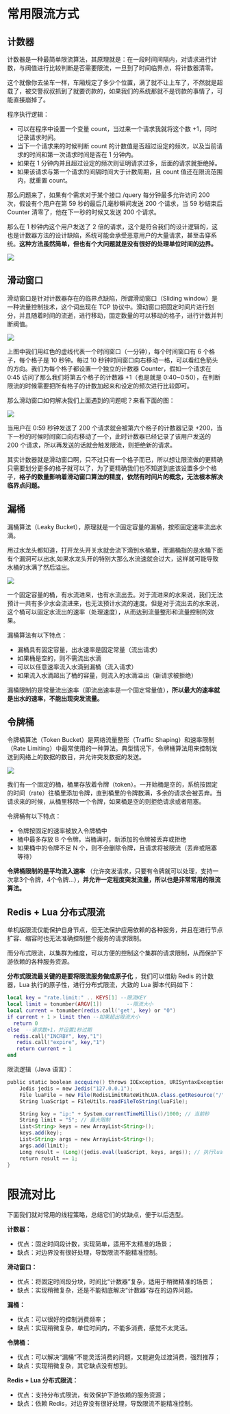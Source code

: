 # 常用限流方式

## 计数器

计数器是一种最简单限流算法，其原理就是：在一段时间间隔内，对请求进行计数，与阀值进行比较判断是否需要限流，一旦到了时间临界点，将计数器清零。

这个就像你去坐车一样，车厢规定了多少个位置，满了就不让上车了，不然就是超载了，被交警叔叔抓到了就要罚款的，如果我们的系统那就不是罚款的事情了，可能直接崩掉了。

程序执行逻辑：

* 可以在程序中设置一个变量 count，当过来一个请求我就将这个数 +1，同时记录请求时间。
* 当下一个请求来的时候判断 count 的计数值是否超过设定的频次，以及当前请求的时间和第一次请求时间是否在 1 分钟内。
* 如果在 1 分钟内并且超过设定的频次则证明请求过多，后面的请求就拒绝掉。
* 如果该请求与第一个请求的间隔时间大于计数周期，且 count 值还在限流范围内，就重置 count。

那么问题来了，如果有个需求对于某个接口 /query 每分钟最多允许访问 200 次，假设有个用户在第 59 秒的最后几毫秒瞬间发送 200 个请求，当 59 秒结束后 Counter 清零了，他在下一秒的时候又发送 200 个请求。

那么在 1 秒钟内这个用户发送了 2 倍的请求，这个是符合我们的设计逻辑的，这也是计数器方法的设计缺陷，系统可能会承受恶意用户的大量请求，甚至击穿系统。**这种方法虽然简单，但也有个大问题就是没有很好的处理单位时间的边界。**

![](https://fastly.jsdelivr.net/gh/huabin123/my-picture@main/img/16750606014241675060601318.png)

## 滑动窗口

滑动窗口是针对计数器存在的临界点缺陷，所谓滑动窗口（Sliding window）是一种流量控制技术，这个词出现在 TCP 协议中。滑动窗口把固定时间片进行划分，并且随着时间的流逝，进行移动，固定数量的可以移动的格子，进行计数并判断阀值。

![](https://fastly.jsdelivr.net/gh/huabin123/my-picture@main/img/16750628359021675062835106.png)

上图中我们用红色的虚线代表一个时间窗口（一分钟），每个时间窗口有 6 个格子，每个格子是 10 秒钟。每过 10 秒钟时间窗口向右移动一格，可以看红色箭头的方向。我们为每个格子都设置一个独立的计数器 Counter，假如一个请求在 0:45 访问了那么我们将第五个格子的计数器 +1（也是就是 0:40~0:50），在判断限流的时候需要把所有格子的计数加起来和设定的频次进行比较即可。

那么滑动窗口如何解决我们上面遇到的问题呢？来看下面的图：

![](https://fastly.jsdelivr.net/gh/huabin123/my-picture@main/img/16750629168941675062916112.png)

当用户在 0:59 秒钟发送了 200 个请求就会被第六个格子的计数器记录 +200，当下一秒的时候时间窗口向右移动了一个，此时计数器已经记录了该用户发送的 200 个请求，所以再发送的话就会触发限流，则拒绝新的请求。

其实计数器就是滑动窗口啊，只不过只有一个格子而已，所以想让限流做的更精确只需要划分更多的格子就可以了，为了更精确我们也不知道到底该设置多少个格子，**格子的数量影响着滑动窗口算法的精度，依然有时间片的概念，无法根本解决临界点问题。**

## 漏桶

漏桶算法（Leaky Bucket），原理就是一个固定容量的漏桶，按照固定速率流出水滴。

用过水龙头都知道，打开龙头开关水就会流下滴到水桶里，而漏桶指的是水桶下面有个漏洞可以出水,如果水龙头开的特别大那么水流速就会过大，这样就可能导致水桶的水满了然后溢出。

![](https://fastly.jsdelivr.net/gh/huabin123/my-picture@main/img/16750629768921675062975924.png)

一个固定容量的桶，有水流进来，也有水流出去。对于流进来的水来说，我们无法预计一共有多少水会流进来，也无法预计水流的速度。但是对于流出去的水来说，这个桶可以固定水流出的速率（处理速度），从而达到流量整形和流量控制的效果。

漏桶算法有以下特点：

* 漏桶具有固定容量，出水速率是固定常量（流出请求）
* 如果桶是空的，则不需流出水滴
* 可以以任意速率流入水滴到漏桶（流入请求）
* 如果流入水滴超出了桶的容量，则流入的水滴溢出（新请求被拒绝）

漏桶限制的是常量流出速率（即流出速率是一个固定常量值），**所以最大的速率就是出水的速率，不能出现突发流量。**

## 令牌桶

令牌桶算法（Token Bucket）是网络流量整形（Traffic Shaping）和速率限制（Rate Limiting）中最常使用的一种算法。典型情况下，令牌桶算法用来控制发送到网络上的数据的数目，并允许突发数据的发送。

![](https://fastly.jsdelivr.net/gh/huabin123/my-picture@main/img/16750630718901675063071598.png)

我们有一个固定的桶，桶里存放着令牌（token）。一开始桶是空的，系统按固定的时间（rate）往桶里添加令牌，直到桶里的令牌数满，多余的请求会被丢弃。当请求来的时候，从桶里移除一个令牌，如果桶是空的则拒绝请求或者阻塞。

令牌桶有以下特点：

* 令牌按固定的速率被放入令牌桶中
* 桶中最多存放 B 个令牌，当桶满时，新添加的令牌被丢弃或拒绝
* 如果桶中的令牌不足 N 个，则不会删除令牌，且请求将被限流（丢弃或阻塞等待）

**令牌桶限制的是平均流入速率** （允许突发请求，只要有令牌就可以处理，支持一次拿3个令牌，4个令牌...），**并允许一定程度突发流量，所以也是非常常用的限流算法。**

## Redis + Lua 分布式限流

单机版限流仅能保护自身节点，但无法保护应用依赖的各种服务，并且在进行节点扩容、缩容时也无法准确控制整个服务的请求限制。

而分布式限流，以集群为维度，可以方便的控制这个集群的请求限制，从而保护下游依赖的各种服务资源。

**分布式限流最关键的是要将限流服务做成原子化** ，我们可以借助 Redis 的计数器，Lua 执行的原子性，进行分布式限流，大致的 Lua 脚本代码如下：

```lua
local key = "rate.limit:" .. KEYS[1] --限流KEY
local limit = tonumber(ARGV[1])        --限流大小
local current = tonumber(redis.call('get', key) or "0")
if current + 1 > limit then --如果超出限流大小
  return 0
else  --请求数+1，并设置1秒过期
  redis.call("INCRBY", key,"1")
   redis.call("expire", key,"1")
   return current + 1
end
```

限流逻辑（Java 语言）：

```java
public static boolean accquire() throws IOException, URISyntaxException {
    Jedis jedis = new Jedis("127.0.0.1");
    File luaFile = new File(RedisLimitRateWithLUA.class.getResource("/").toURI().getPath() + "limit.lua");
    String luaScript = FileUtils.readFileToString(luaFile);

    String key = "ip:" + System.currentTimeMillis()/1000; // 当前秒
    String limit = "5"; // 最大限制
    List<String> keys = new ArrayList<String>();
    keys.add(key);
    List<String> args = new ArrayList<String>();
    args.add(limit);
    Long result = (Long)(jedis.eval(luaScript, keys, args)); // 执行lua脚本，传入参数
    return result == 1;
}
```

# 限流对比

下面我们就对常用的线程策略，总结它们的优缺点，便于以后选型。

**计数器：**

* 优点：固定时间段计数，实现简单，适用不太精准的场景；
* 缺点：对边界没有很好处理，导致限流不能精准控制。

**滑动窗口：**

* 优点：将固定时间段分块，时间比“计数器”复杂，适用于稍微精准的场景；
* 缺点：实现稍微复杂，还是不能彻底解决“计数器”存在的边界问题。

**漏桶：**

* 优点：可以很好的控制消费频率；
* 缺点：实现稍微复杂，单位时间内，不能多消费，感觉不太灵活。

**令牌桶：**

* 优点：可以解决“漏桶”不能灵活消费的问题，又能避免过渡消费，强烈推荐；
* 缺点：实现稍微复杂，其它缺点没有想到。

**Redis + Lua 分布式限流：**

* 优点：支持分布式限流，有效保护下游依赖的服务资源；
* 缺点：依赖 Redis，对边界没有很好处理，导致限流不能精准控制。
